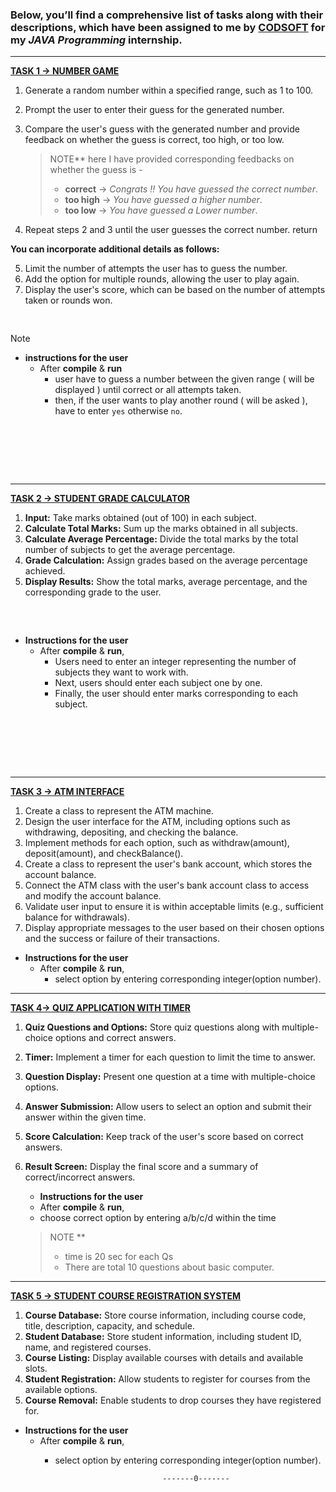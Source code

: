 ### Below, you’ll find a comprehensive list of tasks along with their descriptions, which have been assigned to me by [CODSOFT](https://www.codsoft.in/) for my **_JAVA Programming_** internship.

********************************************************************************************************************************
**[TASK 1 ->  NUMBER GAME](https://github.com/superguine/CODSOFT/blob/main/NumGame.java)**

1. Generate a random number within a specified range, such as 1 to 100.
2. Prompt the user to enter their guess for the generated number.
3. Compare the user's guess with the generated number and provide feedback on whether the guess is correct, too high, or too low.
   >NOTE** here I have provided corresponding feedbacks on whether the guess is -
   >- **correct** -> _Congrats !! You have guessed the correct number_.
   >- **too high** -> _You have guessed a higher number_.
   >- **too low** -> _You have guessed a Lower number_.

4. Repeat steps 2 and 3 until the user guesses the correct number.  return

**You can incorporate additional details as follows:**

5. Limit the number of attempts the user has to guess the number.
6. Add the option for multiple rounds, allowing the user to play again.
7. Display the user's score, which can be based on the number of attempts taken or rounds won.
<pre>

</pre>
> [!NOTE]
> - ****instructions for the user****
>    - After **compile** & **run**
>       - user have to guess a number between the given range ( will be displayed ) until correct or all attempts taken.
>       - then, if the user wants to play another round ( will be asked ), have to enter `yes` otherwise `no`.  
<pre>




   
</pre>
*********************************************************************************************************************************************************************************
**[TASK 2 -> STUDENT GRADE CALCULATOR](https://github.com/superguine/CODSOFT/blob/main/GradeCalc.java)**

1. **Input:** Take marks obtained (out of 100) in each subject.
2. **Calculate Total Marks:** Sum up the marks obtained in all subjects.
3. **Calculate Average Percentage:** Divide the total marks by the total number of subjects to get the average percentage.
4. **Grade Calculation:** Assign grades based on the average percentage achieved.
5. **Display Results:** Show the total marks, average percentage, and the corresponding grade to the user.
<pre>


</pre>
- ****Instructions for the user****
   - After **compile** & **run**,
      - Users need to enter an integer representing the number of subjects they want to work with.
      - Next, users should enter each subject one by one.
      - Finally, the user should enter marks corresponding to each subject.
<pre>




   
</pre>
*********************************************************************************************************************************************************************************
**[TASK 3 -> ATM INTERFACE](https://github.com/superguine/CODSOFT/blob/main/atm.java)**

1. Create a class to represent the ATM machine.
2. Design the user interface for the ATM, including options such as withdrawing, depositing, and checking the balance.
3. Implement methods for each option, such as withdraw(amount), deposit(amount), and checkBalance().
4. Create a class to represent the user's bank account, which stores the account balance.
5. Connect the ATM class with the user's bank account class to access and modify the account balance.
6. Validate user input to ensure it is within acceptable limits (e.g., sufficient balance for withdrawals).
7. Display appropriate messages to the user based on their chosen options and the success or failure of their transactions.


- ****Instructions for the user****
   - After **compile** & **run**,
      - select option by entering corresponding integer(option number).



************************************************************************************************************************
 **[TASK 4-> QUIZ APPLICATION WITH TIMER](https://github.com/superguine/CODSOFT/blob/main/quiz.java)**

1. **Quiz Questions and Options:** Store quiz questions along with multiple-choice options and correct answers.
2. **Timer:** Implement a timer for each question to limit the time to answer.
3. **Question Display:** Present one question at a time with multiple-choice options.
4. **Answer Submission:** Allow users to select an option and submit their answer within the given time.
5. **Score Calculation:** Keep track of the user's score based on correct answers. 
6. **Result Screen:** Display the final score and a summary of correct/incorrect answers.
   

   - ****Instructions for the user****
   - After **compile** & **run**,
   - choose correct option by entering a/b/c/d within the time 
  
   > NOTE ** 
      > - time is 20 sec for each Qs
      > - There are total 10 questions about basic computer.


*********************************************************************************************************************************************************************************
**[TASK 5 -> STUDENT COURSE REGISTRATION SYSTEM](https://github.com/superguine/CODSOFT/blob/main/courseReg.java)**     

1. **Course Database:** Store course information, including course code, title, description, capacity, and schedule.
2. **Student Database:** Store student information, including student ID, name, and registered courses.
3. **Course Listing:** Display available courses with details and available slots.
4. **Student Registration:** Allow students to register for courses from the available options.
5. **Course Removal:** Enable students to drop courses they have registered for.


- ****Instructions for the user****
   - After **compile** & **run**,
      - select option by entering corresponding integer(option number).


                                    -------0-------
